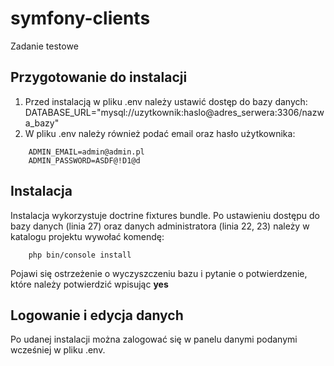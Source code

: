 # symfony-clients
Zadanie testowe
## Przygotowanie do instalacji
1. Przed instalacją w pliku .env należy ustawić dostęp do bazy danych:
    DATABASE_URL="mysql://uzytkownik:haslo@adres_serwera:3306/nazwa_bazy"
2. W pliku .env należy również podać email oraz hasło użytkownika:
```
    ADMIN_EMAIL=admin@admin.pl
    ADMIN_PASSWORD=ASDF@!D1@d
```

## Instalacja
Instalacja wykorzystuje doctrine fixtures bundle.
Po ustawieniu dostępu do bazy danych (linia 27) oraz danych administratora (linia 22, 23) należy w katalogu projektu wywołać komendę:
```
    php bin/console install
```
Pojawi się ostrzeżenie o wyczyszczeniu bazu i pytanie o potwierdzenie, które należy potwierdzić wpisując **yes**

## Logowanie i edycja danych
Po udanej instalacji można zalogować się w panelu danymi podanymi wcześniej w pliku .env.